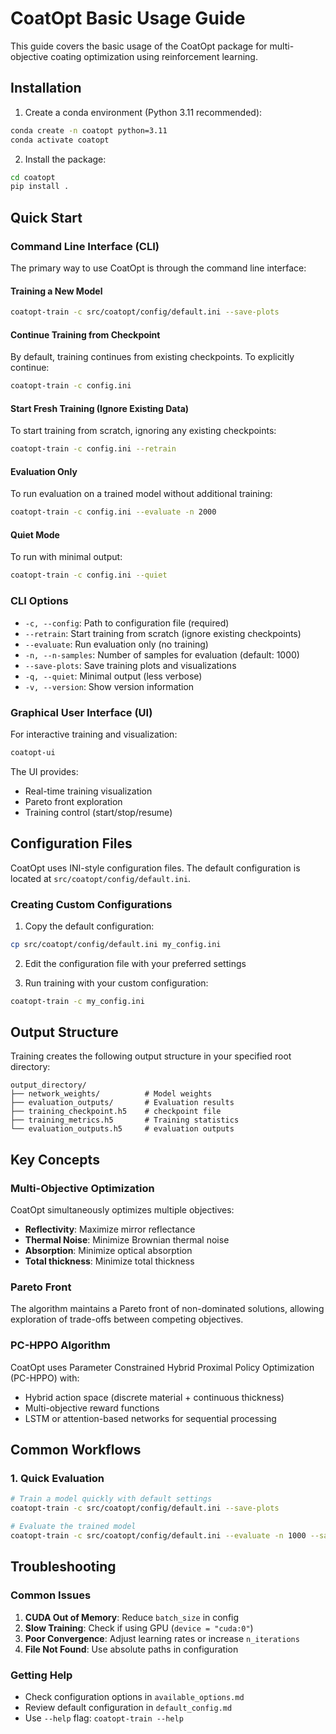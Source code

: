 # CoatOpt Basic Usage Guide

This guide covers the basic usage of the CoatOpt package for multi-objective coating optimization using reinforcement learning.

## Installation

1. Create a conda environment (Python 3.11 recommended):
```bash
conda create -n coatopt python=3.11
conda activate coatopt
```

2. Install the package:
```bash
cd coatopt
pip install .
```

## Quick Start

### Command Line Interface (CLI)

The primary way to use CoatOpt is through the command line interface:

#### Training a New Model

```bash
coatopt-train -c src/coatopt/config/default.ini --save-plots
```

#### Continue Training from Checkpoint

By default, training continues from existing checkpoints. To explicitly continue:

```bash
coatopt-train -c config.ini
```

#### Start Fresh Training (Ignore Existing Data)

To start training from scratch, ignoring any existing checkpoints:

```bash
coatopt-train -c config.ini --retrain
```

#### Evaluation Only

To run evaluation on a trained model without additional training:

```bash
coatopt-train -c config.ini --evaluate -n 2000
```

#### Quiet Mode

To run with minimal output:

```bash
coatopt-train -c config.ini --quiet
```

### CLI Options

- `-c, --config`: Path to configuration file (required)
- `--retrain`: Start training from scratch (ignore existing checkpoints)
- `--evaluate`: Run evaluation only (no training)
- `-n, --n-samples`: Number of samples for evaluation (default: 1000)
- `--save-plots`: Save training plots and visualizations
- `-q, --quiet`: Minimal output (less verbose)
- `-v, --version`: Show version information

### Graphical User Interface (UI)

For interactive training and visualization:

```bash
coatopt-ui
```

The UI provides:
- Real-time training visualization
- Pareto front exploration
- Training control (start/stop/resume)

## Configuration Files

CoatOpt uses INI-style configuration files. The default configuration is located at `src/coatopt/config/default.ini`.

### Creating Custom Configurations

1. Copy the default configuration:
```bash
cp src/coatopt/config/default.ini my_config.ini
```

2. Edit the configuration file with your preferred settings

3. Run training with your custom configuration:
```bash
coatopt-train -c my_config.ini
```

## Output Structure

Training creates the following output structure in your specified root directory:

```
output_directory/
├── network_weights/          # Model weights
├── evaluation_outputs/       # Evaluation results
├── training_checkpoint.h5    # checkpoint file
├── training_metrics.h5       # Training statistics
└── evaluation_outputs.h5     # evaluation outputs
```

## Key Concepts

### Multi-Objective Optimization

CoatOpt simultaneously optimizes multiple objectives:
- **Reflectivity**: Maximize mirror reflectance
- **Thermal Noise**: Minimize Brownian thermal noise
- **Absorption**: Minimize optical absorption
- **Total thickness**: Minimize total thickness

### Pareto Front

The algorithm maintains a Pareto front of non-dominated solutions, allowing exploration of trade-offs between competing objectives.

### PC-HPPO Algorithm

CoatOpt uses Parameter Constrained Hybrid Proximal Policy Optimization (PC-HPPO) with:
- Hybrid action space (discrete material + continuous thickness)
- Multi-objective reward functions
- LSTM or attention-based networks for sequential processing

## Common Workflows

### 1. Quick Evaluation

```bash
# Train a model quickly with default settings
coatopt-train -c src/coatopt/config/default.ini --save-plots

# Evaluate the trained model
coatopt-train -c src/coatopt/config/default.ini --evaluate -n 1000 --save-plots
```

## Troubleshooting

### Common Issues

1. **CUDA Out of Memory**: Reduce `batch_size` in config
2. **Slow Training**: Check if using GPU (`device = "cuda:0"`)
3. **Poor Convergence**: Adjust learning rates or increase `n_iterations`
4. **File Not Found**: Use absolute paths in configuration

### Getting Help

- Check configuration options in `available_options.md`
- Review default configuration in `default_config.md`
- Use `--help` flag: `coatopt-train --help`
